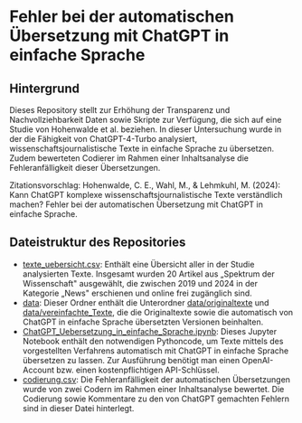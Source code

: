 # Fehler bei der automatischen Übersetzung mit ChatGPT in einfache Sprache 

## Hintergrund

Dieses Repository stellt zur Erhöhung der Transparenz und Nachvollziehbarkeit Daten sowie Skripte zur Verfügung, die sich auf eine Studie von Hohenwalde et al. beziehen. In dieser Untersuchung wurde in der die Fähigkeit von ChatGPT-4-Turbo analysiert, wissenschaftsjournalistische Texte in einfache Sprache zu übersetzen. Zudem bewerteten Codierer im Rahmen einer Inhaltsanalyse die Fehleranfälligkeit dieser Übersetzungen.

Zitationsvorschlag:  Hohenwalde, C. E., Wahl, M., & Lehmkuhl, M. (2024): Kann ChatGPT komplexe wissenschaftsjournalistische Texte verständlich machen? Fehler bei der automatischen Übersetzung mit ChatGPT in einfache Sprache. 

## Dateistruktur des Repositories
- [texte_uebersicht.csv](texte_uebersicht.csv): Enthält eine Übersicht aller in der Studie analysierten Texte. Insgesamt wurden 20 Artikel aus „Spektrum der Wissenschaft" ausgewählt, die zwischen 2019 und 2024 in der Kategorie „News" erschienen und online frei zugänglich sind.
- [data](data): Dieser Ordner enthält die Unterordner [data/originaltexte](data/originaltexte) und [data/vereinfachte_Texte](data/vereinfachte_Texte), die die Originaltexte sowie die automatisch von ChatGPT in einfache Sprache übersetzten Versionen beinhalten.
- [ChatGPT_Uebersetzung_in_einfache_Sprache.ipynb](ChatGPT_Uebersetzung_in_einfache_Sprache.ipynb): Dieses Jupyter Notebook enthält den notwendigen Pythoncode, um Texte mittels des vorgestellten Verfahrens automatisch mit ChatGPT in einfache Sprache übersetzen zu lassen. Zur Ausführung benötigt man einen OpenAI-Account bzw. einen kostenpflichtigen API-Schlüssel. 
- [codierung.csv](codierung.csv): Die Fehleranfälligkeit der automatischen Übersetzungen wurde von zwei Codern im Rahmen einer Inhaltsanalyse bewertet. Die Codierung sowie Kommentare zu den von ChatGPT gemachten Fehlern sind in dieser Datei hinterlegt.
